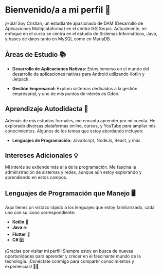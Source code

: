 # Bienvenido/a a mi perfil 👋

¡Hola! Soy Cristian, un estudiante apasionado de DAM (Desarrollo de Aplicaciones Multiplataforma) en el centro IES Serpis. Actualmente, mi enfoque en el curso se centra en el estudio de Sistemas Informáticos, Java, y bases de datos tanto en MySQL como en MariaDB.

## Áreas de Estudio 📚

- **Desarrollo de Aplicaciones Nativas:** Estoy inmerso en el mundo del desarrollo de aplicaciones nativas para Android utilizando Kotlin y Jetpack.

- **Gestión Empresarial:** Exploro sistemas dedicados a la gestión empresarial, y uno de mis puntos de interés es Odoo.

## Aprendizaje Autodidacta 🚀

Además de mis estudios formales, me encanta aprender por mi cuenta. He explorado diversas plataformas online, cursos, y YouTube para ampliar mis conocimientos. Algunos de los temas que estoy abordando incluyen:

- **Lenguajes de Programación:** JavaScript, NodeJs, React, y más.

## Intereses Adicionales 💡

Mi interés se extiende más allá de la programación. Me fascina la administración de sistemas y redes, aunque aún estoy explorando y aprendiendo en estos campos.

## Lenguajes de Programación que Manejo 🖥️

Aquí tienes un vistazo rápido a los lenguajes que estoy familiarizado, cada uno con su icono correspondiente:

- **Kotlin** 🚀
- **Java** ☕
- **Flutter** 📱
- **C#** 	#️⃣

¡Gracias por visitar mi perfil! Siempre estoy en busca de nuevas oportunidades para aprender y crecer en el fascinante mundo de la tecnología. ¡Conéctate conmigo para compartir conocimientos y experiencias! 👨‍💻
